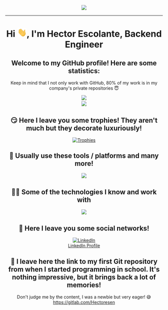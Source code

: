 <p align="center">
  <img src="https://github.com/thompsonemerson/thompsonemerson/raw/master/cover-thompson.png" height="200"/>
</p>
<hr>
<h1 align="center">Hi <img src="https://raw.githubusercontent.com/ABSphreak/ABSphreak/master/gifs/Hi.gif" width="30px">, I'm Hector Escolante, Backend Engineer</h1>

<h2 align="center">Welcome to my GitHub profile! Here are some statistics:</h2>  
<p align="center">Keep in mind that I not only work with GitHub, 80% of my work is in my company's private repositories 😇</p>

<div align="center">
  <img src="https://github-readme-stats.vercel.app/api?username=Hectoresen&show_icons=true&title_color=ffffff&icon_color=ff0000&text_color=ffffff&bg_color=000000"/>
  <br>
  <img src="https://github-readme-stats.vercel.app/api/top-langs/?username=Hectoresen&layout=compact&show_icons=true&title_color=ffffff&icon_color=ff0000&text_color=ffffff&bg_color=000000"/>
</div>

<h2 align="center"> 😏 Here I leave you some trophies! They aren't much but they decorate luxuriously! </h2> 

<p align="center">
  <a href="https://github-profile-trophy.vercel.app/?username=hectoresen">
    <img src="https://github-profile-trophy.vercel.app/?username=hectoresen&theme=onedark&column=3&margin-w=15&margin-h=15" alt="Trophies"/>
  </a>
</p>

<h2 align="center"> 🔧 Usually use these tools / platforms and many more! </h2>
<p align="center">
  <a href="https://skillicons.dev">
    <img src="https://skillicons.dev/icons?i=git,docker,aws,azure,gcp,firebase,netlify,bash,bitbucket,github,gitlab,npm,postman,replit,ubuntu,vscode" />
  </a>
</p>

<h2 align="center"> 🧑‍💻 Some of the technologies I know and work with </h2>
<p align="center">
  <a href="https://skillicons.dev">
    <img src="https://skillicons.dev/icons?i=sass,html,css,discordjs,js,ts,jest,jenkins,md,mongodb,mysql,nestjs,nodejs,php,postgres,react,redis,redux,sqlite,sentry,symfony,terraform,webpack,wordpress,yarn" />
  </a>
</p>

<h2 align="center"> 📱 Here I leave you some social networks! </h2>

<p align="center">
  <a href="https://www.linkedin.com/in/hector-escolante-enriquez">
    <img src="https://skillicons.dev/icons?i=linkedin" alt="LinkedIn" />
    <br>
    <span>LinkedIn Profile</span>
  </a>
</p>

<h2 align="center"> 💫 I leave here the link to my first Git repository from when I started programming in school. It's nothing impressive, but it brings back a lot of memories! </h2>

<p align="center">
  Don't judge me by the content, I was a newbie but very eager! 😅
  <br>
  <a href="https://gitlab.com/Hectoresen">https://gitlab.com/Hectoresen</a>
</p>



<!--
**hectoresen/Hectoresen** is a ✨ _special_ ✨ repository because its `README.md` (this file) appears on your GitHub profile.

Here are some ideas to get you started:

- 🔭 I’m currently working on ...
- 🌱 I’m currently learning ...
- 👯 I’m looking to collaborate on ...
- 🤔 I’m looking for help with ...
- 💬 Ask me about ...
- 📫 How to reach me: ...
- 😄 Pronouns: ...
- ⚡ Fun fact: ...
-->

